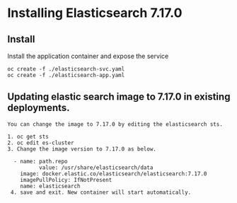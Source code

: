 # Installing Elasticsearch 7.17.0

## Install
Install the application container and expose the service
```
oc create -f ./elasticsearch-svc.yaml
oc create -f ./elasticsearch-app.yaml
```

## Updating elastic search image to 7.17.0 in existing deployments.

```
You can change the image to 7.17.0 by editing the elasticsearch sts.

1. oc get sts
2. oc edit es-cluster
3. Change the image version to 7.17.0 as below.

  - name: path.repo
          value: /usr/share/elasticsearch/data
    image: docker.elastic.co/elasticsearch/elasticsearch:7.17.0
    imagePullPolicy: IfNotPresent
    name: elasticsearch
 4. save and exit. New container will start automatically.
 ```


